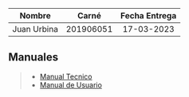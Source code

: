 | Nombre | Carné | Fecha Entrega |
|:-:|:-:|:-:|
|Juan Urbina| 201906051| 17-03-2023 |
## Manuales

>- [Manual Tecnico](Tecnico.md)
>- [Manual de Usuario](Usuario.md)
